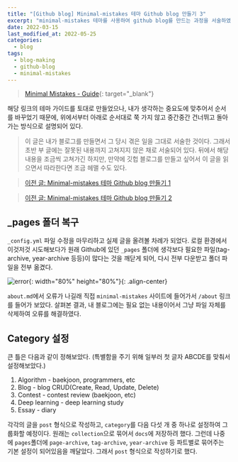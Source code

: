 ```yaml
---
title: "[Github blog] Minimal-mistakes 테마 Github blog 만들기 3"
excerpt: "minimal-mistakes 테마를 사용하여 github blog를 만드는 과정을 서술하였다."
date: 2022-03-15
last_modified_at: 2022-05-25
categories:
  - blog
tags:
  - blog-making
  - github-blog
  - minimal-mistakes
---
```


> [Minimal Mistakes - Guide](https://mmistakes.github.io/minimal-mistakes/docs/quick-start-guide/){: target="_blank"}

해당 링크의 테마 가이드를 토대로 만들었으나, 내가 생각하는 중요도에 맞추어서 순서를 바꾸었기 때문에, 위에서부터 아래로 순서대로 쭉 가지 않고 중간중간 건너뛰고 돌아가는 방식으로 설명되어 있다. 

> 이 글은 내가 블로그를 만들면서 그 당시 겪은 일을 그대로 서술한 것이다. 그래서 초반 부 글에는 잘못된 내용까지 고쳐지지 않은 채로 서술되어 있다. 뒤에서 해당 내용을 조금씩 고쳐가긴 하지만, 만약에 깃헙 블로그를 만들고 싶어서 이 글을 읽으면서 따라한다면 조금 헤맬 수도 있다.

> [이전 글: Minimal-mistakes 테마 Github blog 만들기 1](https://burningfalls.github.io/blog/blog-making-1/)

> [이전 글: Minimal-mistakes 테마 Github blog 만들기 2](https://burningfalls.github.io/blog/blog-making-2/)

## _pages 폴더 복구

`_config.yml` 파일 수정을 마무리하고 실제 글을 올려볼 차례가 되었다. 로컬 환경에서 이것저것 시도해보다가 원래 Github에 있던 `_pages` 폴더에 생각보다 필요한 파일(tag-archive, year-archive 등등)이 많다는 것을 깨닫게 되어, 다시 전부 다운받고 폴더 파일을 전부 옮겼다.

![error](https://user-images.githubusercontent.com/30232837/161659585-1fa7a4d0-4f6e-4888-886f-edd57f5a85de.png "error"){: width="80%" height="80%"}{: .align-center}

`about.md`에서 오류가 나길래 직접 `minimal-mistakes` 사이트에 들어가서 `/about` 링크를 들어가 보았다. 살펴본 결과, 내 블로그에는 필요 없는 내용이어서 그냥 파일 자체를 삭제하여 오류를 해결하였다.

## Category 설정

큰 틀은 다음과 같이 정해보았다. (특별함을 주기 위해 일부러 첫 글자 ABCDE를 맞춰서 설정해보았다.)

1. Algorithm - baekjoon, programmers, etc
2. Blog - blog CRUD(Create, Read, Update, Delete)
3. Contest - contest review (baekjoon, etc)
4. Deep learning - deep learning study
5. Essay - diary

각각의 글을 `post` 형식으로 작성하고, `category`를 다음 다섯 개 중 하나로 설정하여 그룹화할 예정이다. 원래는 `collection`으로 묶어서 `docs`에 저장하려 했다. 그런데 나중에 `pages`폴더에 `page-archive`, `tag-archive`, `year-archive` 등 파트별로 묶어주는 기본 설정이 되어있음을 깨달았다. 그래서 `post` 형식으로 작성하기로 했다.

